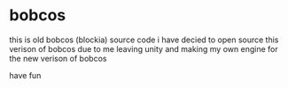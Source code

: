 # bobcos
this is old bobcos (blockia) source code
i have decied to open source this verison of bobcos
due to me leaving unity and making my own engine for the new verison of bobcos


have fun
